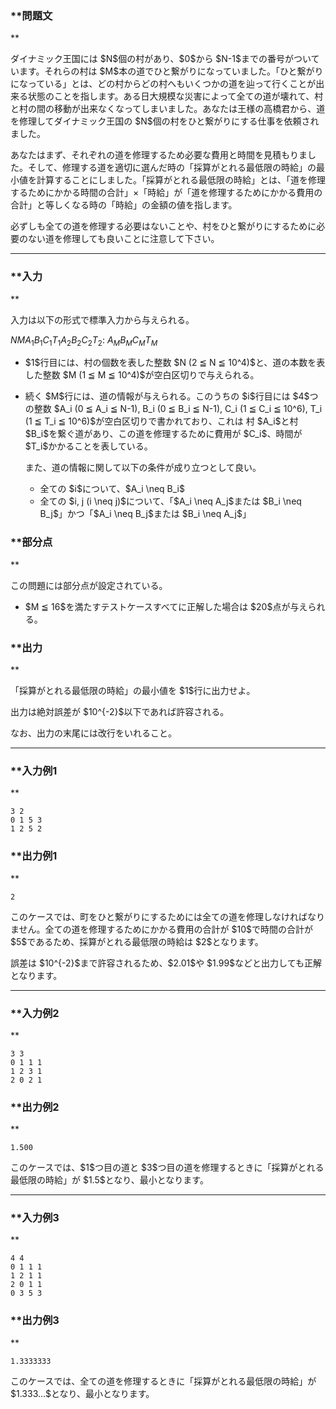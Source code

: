 
<div>

<div>

<div>

<section>

### **問題文
**

<p>
ダイナミック王国には $N$個の村があり、$0$から $N-1$までの番号がついています。それらの村は $M$本の道でひと繋がりになっていました。「ひと繋がりになっている」とは、どの村からどの村へもいくつかの道を辿って行くことが出来る状態のことを指します。ある日大規模な災害によって全ての道が壊れて、村と村の間の移動が出来なくなってしまいました。あなたは王様の高橋君から、道を修理してダイナミック王国の $N$個の村をひと繋がりにする仕事を依頼されました。

</p>

<p>
あなたはまず、それぞれの道を修理するため必要な費用と時間を見積もりました。そして、修理する道を適切に選んだ時の「採算がとれる最低限の時給」の最小値を計算することにしました。「採算がとれる最低限の時給」とは、「道を修理するためにかかる時間の合計」×「時給」が「道を修理するためにかかる費用の合計」と等しくなる時の「時給」の金額の値を指します。

</p>

<p>
必ずしも全ての道を修理する必要はないことや、村をひと繋がりにするために必要のない道を修理しても良いことに注意して下さい。

</p>

</section>

</div>

---

<div>

<div>

<section>

### **入力
**

<p>
入力は以下の形式で標準入力から与えられる。

</p>

<div>

$N$$M$$A_1$$B_1$$C_1$$T_1$$A_2$$B_2$$C_2$$T_2$:
$A_M$$B_M$$C_M$$T_M$
</div>

<ul>

<li>

<p>
$1$行目には、村の個数を表した整数 $N (2 ≦ N ≦ 10^4)$と、道の本数を表した整数 $M (1 ≦ M ≦ 10^4)$が空白区切りで与えられる。
		
</p>

</li>

<li>

<p>
続く $M$行には、道の情報が与えられる。このうちの $i$行目には $4$つの整数 $A_i (0 ≦ A_i ≦ N-1), B_i (0 ≦ B_i ≦ N-1), C_i (1 ≦ C_i ≦ 10^6), T_i (1 ≦ T_i ≦ 10^6)$が空白区切りで書かれており、これは 村 $A_i$と村 $B_i$を繋ぐ道があり、この道を修理するために費用が $C_i$、時間が $T_i$かかることを表している。
		
</p>

<p>
また、道の情報に関して以下の条件が成り立つとして良い。
		
</p>

<ul>

<li>
全ての $i$について、$A_i \neq B_i$
</li>

<li>
全ての $i, j (i \neq j)$について、「$A_i \neq A_j$または $B_i \neq B_j$」かつ「$A_i \neq B_j$または $B_i \neq A_j$」
			
</li>

</ul>

</li>

</ul>

</section>

</div>

<div>

<section>

### **部分点
**

<p>
この問題には部分点が設定されている。

</p>

<ul>

<li>
$M ≦ 16$を満たすテストケースすべてに正解した場合は $20$点が与えられる。
	
</li>

</ul>

</section>

</div>

<div>

<section>

### **出力
**

<p>
「採算がとれる最低限の時給」の最小値を $1$行に出力せよ。

</p>

<p>
出力は絶対誤差が $10^{-2}$以下であれば許容される。

</p>

<p>
なお、出力の末尾には改行をいれること。

</p>

</section>

</div>

</div>

---

<div>

<section>

### **入力例1
**

```
3 2
0 1 5 3
1 2 5 2
```

</section>

</div>

<div>

<section>

### **出力例1
**

```
2
```

<p>
このケースでは、町をひと繋がりにするためには全ての道を修理しなければなりません。全ての道を修理するためにかかる費用の合計が $10$で時間の合計が $5$であるため、採算がとれる最低限の時給は $2$となります。

</p>

<p>
誤差は $10^{-2}$まで許容されるため、$2.01$や $1.99$などと出力しても正解となります。

</p>

</section>

</div>

---

<div>

<section>

### **入力例2
**

```
3 3
0 1 1 1
1 2 3 1
2 0 2 1
```

</section>

</div>

<div>

<section>

### **出力例2
**

```
1.500
```

<p>
このケースでは、$1$つ目の道と $3$つ目の道を修理するときに「採算がとれる最低限の時給」が $1.5$となり、最小となります。

</p>

</section>

</div>

---

<div>

<section>

### **入力例3
**

```
4 4
0 1 1 1
1 2 1 1
2 0 1 1
0 3 5 3
```

</section>

</div>

<div>

<section>

### **出力例3
**

```
1.3333333
```

<p>
このケースでは、全ての道を修理するときに「採算がとれる最低限の時給」が $1.333...$となり、最小となります。

</p>

</section>

</div>

</div>

</div>
